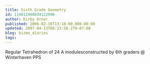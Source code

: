 ```yaml
---
title: Sixth Grade Geometry
id: 114012490834122996
author: Kirby Urner
published: 2006-02-16T13:18:00.000-08:00
updated: 2007-04-13T08:23:58.270-07:00
blog: bizmo_diaries
tags: 
---
```


[](http://photos1.blogger.com/blogger/1134/545/1600/P2160025.jpg)Regular Tetrahedron of 24 A modulesconstructed by 6th graders @ Winterhaven PPS